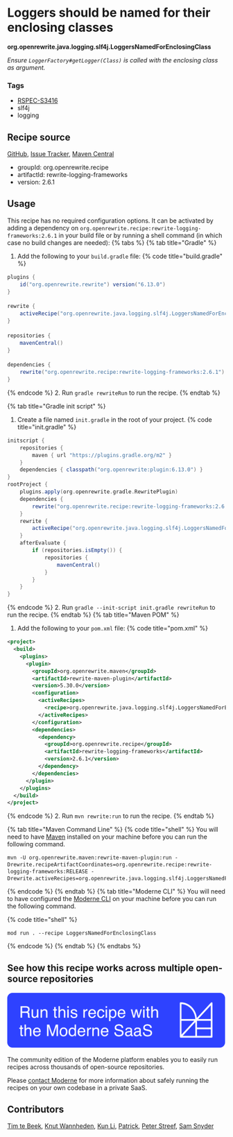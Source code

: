 # Loggers should be named for their enclosing classes

**org.openrewrite.java.logging.slf4j.LoggersNamedForEnclosingClass**

_Ensure `LoggerFactory#getLogger(Class)` is called with the enclosing class as argument._

### Tags

* [RSPEC-S3416](https://sonarsource.github.io/rspec/#/rspec/S3416)
* slf4j
* logging

## Recipe source

[GitHub](https://github.com/openrewrite/rewrite-logging-frameworks/blob/main/src/main/java/org/openrewrite/java/logging/slf4j/LoggersNamedForEnclosingClass.java), [Issue Tracker](https://github.com/openrewrite/rewrite-logging-frameworks/issues), [Maven Central](https://central.sonatype.com/artifact/org.openrewrite.recipe/rewrite-logging-frameworks/2.6.1/jar)

* groupId: org.openrewrite.recipe
* artifactId: rewrite-logging-frameworks
* version: 2.6.1


## Usage

This recipe has no required configuration options. It can be activated by adding a dependency on `org.openrewrite.recipe:rewrite-logging-frameworks:2.6.1` in your build file or by running a shell command (in which case no build changes are needed): 
{% tabs %}
{% tab title="Gradle" %}
1. Add the following to your `build.gradle` file:
{% code title="build.gradle" %}
```groovy
plugins {
    id("org.openrewrite.rewrite") version("6.13.0")
}

rewrite {
    activeRecipe("org.openrewrite.java.logging.slf4j.LoggersNamedForEnclosingClass")
}

repositories {
    mavenCentral()
}

dependencies {
    rewrite("org.openrewrite.recipe:rewrite-logging-frameworks:2.6.1")
}
```
{% endcode %}
2. Run `gradle rewriteRun` to run the recipe.
{% endtab %}

{% tab title="Gradle init script" %}
1. Create a file named `init.gradle` in the root of your project.
{% code title="init.gradle" %}
```groovy
initscript {
    repositories {
        maven { url "https://plugins.gradle.org/m2" }
    }
    dependencies { classpath("org.openrewrite:plugin:6.13.0") }
}
rootProject {
    plugins.apply(org.openrewrite.gradle.RewritePlugin)
    dependencies {
        rewrite("org.openrewrite.recipe:rewrite-logging-frameworks:2.6.1")
    }
    rewrite {
        activeRecipe("org.openrewrite.java.logging.slf4j.LoggersNamedForEnclosingClass")
    }
    afterEvaluate {
        if (repositories.isEmpty()) {
            repositories {
                mavenCentral()
            }
        }
    }
}
```
{% endcode %}
2. Run `gradle --init-script init.gradle rewriteRun` to run the recipe.
{% endtab %}
{% tab title="Maven POM" %}
1. Add the following to your `pom.xml` file:
{% code title="pom.xml" %}
```xml
<project>
  <build>
    <plugins>
      <plugin>
        <groupId>org.openrewrite.maven</groupId>
        <artifactId>rewrite-maven-plugin</artifactId>
        <version>5.30.0</version>
        <configuration>
          <activeRecipes>
            <recipe>org.openrewrite.java.logging.slf4j.LoggersNamedForEnclosingClass</recipe>
          </activeRecipes>
        </configuration>
        <dependencies>
          <dependency>
            <groupId>org.openrewrite.recipe</groupId>
            <artifactId>rewrite-logging-frameworks</artifactId>
            <version>2.6.1</version>
          </dependency>
        </dependencies>
      </plugin>
    </plugins>
  </build>
</project>
```
{% endcode %}
2. Run `mvn rewrite:run` to run the recipe.
{% endtab %}

{% tab title="Maven Command Line" %}
{% code title="shell" %}
You will need to have [Maven](https://maven.apache.org/download.cgi) installed on your machine before you can run the following command.

```shell
mvn -U org.openrewrite.maven:rewrite-maven-plugin:run -Drewrite.recipeArtifactCoordinates=org.openrewrite.recipe:rewrite-logging-frameworks:RELEASE -Drewrite.activeRecipes=org.openrewrite.java.logging.slf4j.LoggersNamedForEnclosingClass
```
{% endcode %}
{% endtab %}
{% tab title="Moderne CLI" %}
You will need to have configured the [Moderne CLI](https://docs.moderne.io/moderne-cli/cli-intro) on your machine before you can run the following command.

{% code title="shell" %}
```shell
mod run . --recipe LoggersNamedForEnclosingClass
```
{% endcode %}
{% endtab %}
{% endtabs %}

## See how this recipe works across multiple open-source repositories

[![Moderne Link Image](/.gitbook/assets/ModerneRecipeButton.png)](https://app.moderne.io/recipes/org.openrewrite.java.logging.slf4j.LoggersNamedForEnclosingClass)

The community edition of the Moderne platform enables you to easily run recipes across thousands of open-source repositories.

Please [contact Moderne](https://moderne.io/product) for more information about safely running the recipes on your own codebase in a private SaaS.

## Contributors
[Tim te Beek](mailto:timtebeek@gmail.com), [Knut Wannheden](mailto:knut@moderne.io), [Kun Li](mailto:kun@moderne.io), [Patrick](mailto:patway99@gmail.com), [Peter Streef](mailto:p.streef@gmail.com), [Sam Snyder](mailto:sam@moderne.io)
